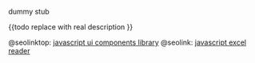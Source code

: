 
dummy stub

{{todo replace with real description }}


@seolinktop: [javascript ui components library](https://webix.com)
@seolink: [javascript excel reader](https://webix.com/widget/excel_viewer/)